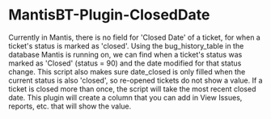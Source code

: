# MantisBT-Plugin-ClosedDate

Currently in Mantis, there is no field for 'Closed Date' of a ticket, for when a ticket's status is marked as 'closed'. Using the bug_history_table in the database Mantis is running on, we can find when a ticket's status was marked as 'Closed' (status = 90) and the date modified for that status change. This script also makes sure date_closed is only filled when the current status is also 'closed', so re-opened tickets do not show a value. If a ticket is closed more than once, the script will take the most recent closed date. This plugin will create a column that you can add in View Issues, reports, etc. that will show the value. 
